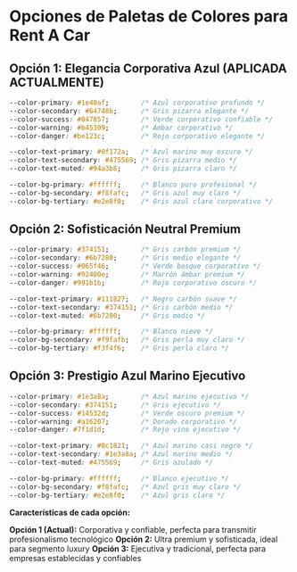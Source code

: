 # Opciones de Paletas de Colores para Rent A Car

## Opción 1: Elegancia Corporativa Azul (APLICADA ACTUALMENTE)
```css
--color-primary: #1e40af;        /* Azul corporativo profundo */
--color-secondary: #64748b;      /* Gris pizarra elegante */
--color-success: #047857;        /* Verde corporativo confiable */
--color-warning: #b45309;        /* Ámbar corporativo */
--color-danger: #be123c;         /* Rojo corporativo elegante */

--color-text-primary: #0f172a;   /* Azul marino muy oscuro */
--color-text-secondary: #475569; /* Gris pizarra medio */
--color-text-muted: #94a3b8;     /* Gris pizarra claro */

--color-bg-primary: #ffffff;     /* Blanco puro profesional */
--color-bg-secondary: #f8fafc;   /* Gris azul muy claro */
--color-bg-tertiary: #e2e8f0;    /* Gris azul claro corporativo */
```

## Opción 2: Sofisticación Neutral Premium
```css
--color-primary: #374151;        /* Gris carbón premium */
--color-secondary: #6b7280;      /* Gris medio elegante */
--color-success: #065f46;        /* Verde bosque corporativo */
--color-warning: #92400e;        /* Marrón ámbar premium */
--color-danger: #991b1b;         /* Rojo corporativo oscuro */

--color-text-primary: #111827;   /* Negro carbón suave */
--color-text-secondary: #374151; /* Gris carbón medio */
--color-text-muted: #6b7280;     /* Gris medio */

--color-bg-primary: #ffffff;     /* Blanco nieve */
--color-bg-secondary: #f9fafb;   /* Gris perla muy claro */
--color-bg-tertiary: #f3f4f6;    /* Gris perla claro */
```

## Opción 3: Prestigio Azul Marino Ejecutivo
```css
--color-primary: #1e3a8a;        /* Azul marino ejecutivo */
--color-secondary: #374151;      /* Gris ejecutivo */
--color-success: #14532d;        /* Verde oscuro premium */
--color-warning: #a16207;        /* Dorado corporativo */
--color-danger: #7f1d1d;         /* Rojo vino ejecutivo */

--color-text-primary: #0c1821;   /* Azul marino casi negro */
--color-text-secondary: #1e3a8a; /* Azul marino medio */
--color-text-muted: #475569;     /* Gris azulado */

--color-bg-primary: #ffffff;     /* Blanco ejecutivo */
--color-bg-secondary: #f8fafc;   /* Azul gris muy claro */
--color-bg-tertiary: #e2e8f0;    /* Azul gris claro */
```

**Características de cada opción:**

**Opción 1 (Actual):** Corporativa y confiable, perfecta para transmitir profesionalismo tecnológico
**Opción 2:** Ultra premium y sofisticada, ideal para segmento luxury
**Opción 3:** Ejecutiva y tradicional, perfecta para empresas establecidas y confiables
